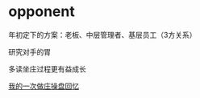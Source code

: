 # opponent

  年初定下的方案：老板、中层管理者、基层员工（3方关系）

  研究对手的胃 

  多读坐庄过程更有益成长

  [我的一次做庄操盘回忆](http://wenku.baidu.com/view/9c632a8102d276a200292e55.html)
 
